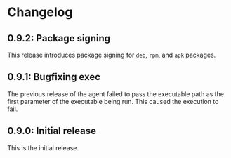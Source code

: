 # Changelog

## 0.9.2: Package signing

This release introduces package signing for `deb`, `rpm`, and `apk` packages.

## 0.9.1: Bugfixing exec

The previous release of the agent failed to pass the executable path as the first parameter of the executable being run. This caused the execution to fail.

## 0.9.0: Initial release

This is the initial release.